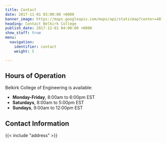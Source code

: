 ```yaml
---
title: Contact
date: 2017-11-01 03:00:00 +0000
banner_image: https://maps.googleapis.com/maps/api/staticmap?center=487+university+ave,+new+york+city&zoom=12&scale=2&size=600x290&maptype=satellite&format=png&visual_refresh=true&markers=size:mid%7Ccolor:0xff0000%7Clabel:1%7C500+university+ave,+new+york+city
heading: Contact Belkirk College
publish_date: 2017-12-01 04:00:00 +0000
show_staff: true
menu:
  navigation:
    identifier: contact
    weight: 5

---
```

## Hours of Operation
Belkirk College of Engineering is available:

- **Monday-Friday**, 8:00am to 6:00pm EST
- **Saturdays**, 8:00am to 5:00pm EST
- **Sundays**, 9:00am to 12:00pm EST

## Contact Information
{{< include "address" >}}